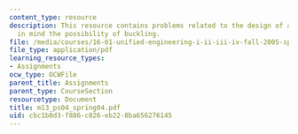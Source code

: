 ```yaml
---
content_type: resource
description: This resource contains problems related to the design of a truss keeping
  in mind the possibility of buckling.
file: /media/courses/16-01-unified-engineering-i-ii-iii-iv-fall-2005-spring-2006/cbc1b8d3f886c026eb228ba656276145_m13_ps04_spring04.pdf
file_type: application/pdf
learning_resource_types:
- Assignments
ocw_type: OCWFile
parent_title: Assignments
parent_type: CourseSection
resourcetype: Document
title: m13_ps04_spring04.pdf
uid: cbc1b8d3-f886-c026-eb22-8ba656276145
---
```

